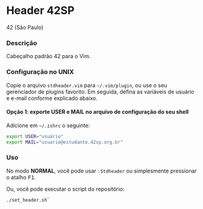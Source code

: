 # **Header 42SP**

42 (São Paulo)

### **Descrição**

Cabeçalho padrão 42 para o Vim.

### **Configuração no UNIX**

Copie o arquivo `stdheader.vim` para `~/.vim/plugin`, ou use o seu gerenciador de plugins favorito. Em seguida, defina as variáveis de usuário e e-mail conforme explicado abaixo.

#### Opção 1: exporte USER e MAIL no arquivo de configuração do seu shell

Adicione em `~/.zshrc` o seguinte:

```zsh
export USER="usuário"
export MAIL="usuario@estudante.42sp.org.br"
```

### **Uso**

No modo **NORMAL**, você pode usar `:Stdheader` ou simplesmente pressionar o atalho <kbd>F1</kbd>.

Ou, você pode executar o script do repositório:

```zsh
./set_header.sh`
```
